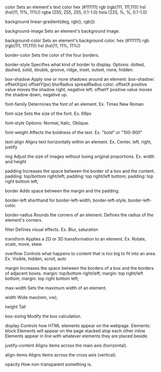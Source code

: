 
color
	Sets an element's text color
	hex (#111111)
	rgb (rgb(111, 111,111))
	hsl (hsl(11, 11%, 11%))
	rgba (255, 255, 255, 0.1-1.0)
	hsla (225, %, %, 0.1-1.0)

background
	linear-gradient(deg, rgb(), rgb())

background-image 
	Sets an element's background image.

background-color
	Sets an element's background color.
	hex (#111111)
	rgb (rgb(111, 111,111))
	hsl (hsl(11, 11%, 11%))

border-color
	Sets the color of the four borders.

border-style
	Specifies what kind of border to display.
	Options: dotted, dashed, solid, double, groove, ridge, inset, outset, none, hidden.

box-shadow
	Apply one or more shadows around an element.
	box-shadow: offsetX(px) offsetY(px) blurRadius spreadRadius color;
		offsetX positive value moves the shadow right, negative left.
		offsetY positive value moves the shadow down, negative up.

font-family
	Determines the font of an element.
	Ex. Times New Roman

font-size
	Sets the size of the font.
	Ex. 69px

font-style
	Options: Normal, Italic, Oblique.

font-weight
	Affects the boldness of the text.
	Ex. "bold" or "100-900"

text-align
	Aligns text horizontally within an element.
	Ex. Center, left, right, justify

img
	Adjust the size of images without losing original proportions.
	Ex. width and height

padding
	Increases the space between the border of a box and the content.
	padding: top/bottom right/left;
	padding: top right/left bottom;
	padding: top right bottom left;

border
	Adds space between the margin and the padding.

border-left 
	shorthand for border-left-width, border-left-style, border-left-color.

border-radius
	Rounds the corners of an element.
	Defines the radius of the element's corners.

filter 
	Defines visual effects.
	Ex. Blur, saturation

transform
	Applies a 2D or 3D transformation to an element.
	Ex. Rotate, scale, move, skew

overflow
	Controls what happens to content that is too big to fit into an area.
	Ex. Visible, hidden, scroll, auto

margin
	Increases the space between the borders of a box and the borders of adjacent boxes.
	margin: top/bottom right/left;
	margin: top right/left bottom;
	margin: top right bottom left;

max-width
	Sets the maximum width of an element.

width
	Wide
	max(rem, vw);

height
	Tall

box-sizing
	Modify the box calculation.

display
	Controls how HTML elements appear on the webpage.
	Elements:
		block
			Elements will appear on the page stacked atop each other
		inline
			Elements appear in line with whatever elements they are placed beside.

justify-content
	Aligns items across the main axis (horizontal).

align-items
	Aligns items across the cross axis (vertical).

opacity
	How non-transparent something is.
